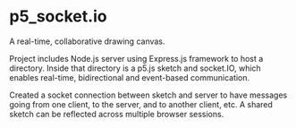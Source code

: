 # p5_socket.io
A real-time, collaborative drawing canvas.

Project includes Node.js server using Express.js framework to host a directory. Inside that directory is a p5.js sketch and socket.IO, which enables real-time, bidirectional and event-based communication.

Created a socket connection between sketch and server to have messages going from one client, to the server, and to another client, etc. A shared sketch can be reflected across multiple browser sessions.
